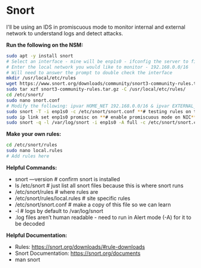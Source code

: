 # Snort

I'll be using an IDS in promiscuous mode to monitor internal and external network to understand logs and detect attacks.

**Run the following on the NSM:**
```bash
sudo apt -y install snort
# Select an interface - mine will be enp1s0 - ifconfig the server to find the interface
# Enter the local network you would like to monitor - 192.168.0.0/16 
# Will need to answer the prompt to double check the interface 
mkdir /usr/local/etc/rules
wget https://www.snort.org/downloads/community/snort3-community-rules.tar.gz
sudo tar xzf snort3-community-rules.tar.gz -C /usr/local/etc/rules/
cd /etc/snort/
sudo nano snort.conf 
# Modify the following: ipvar HOME_NET 192.168.0.0/16 & ipvar EXTERNAL_NET any
sudo snort -T -i enp1s0 -c /etc/snort/snort.conf **# testing rules on the interface against the rules file** 
sudo ip link set enp1s0 promisc on **# enable promiscuous mode on NIC**
sudo snort -q -l /var/log/snort -i enp1s0 -A full -c /etc/snort/snort.conf
```

**Make your own rules:**
```bash
cd /etc/snort/rules
sudo nano local.rules
# Add rules here
```

**Helpful Commands:**
- snort —version # confirm snort is installed
- ls /etc/snort # just list all snort files because this is where snort runs
- /etc/snort/rules # where rules are
- /etc/snort/rules/local.rules # site specific rules
- /etc/snort/snort.conf # make a copy of this file so we can learn
- -l # logs by default to /var/log/snort
- .log files aren’t human readable - need to run in Alert mode (-A) for it to be decoded


**Helpful Documentation:** 

- Rules: https://snort.org/downloads/#rule-downloads
- Snort Documentation: https://snort.org/documents
- man snort
